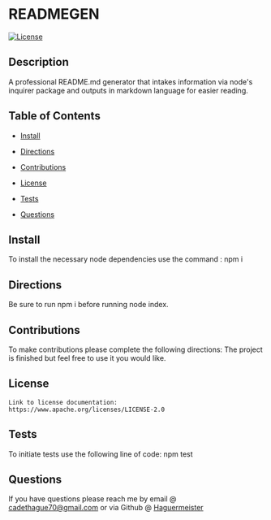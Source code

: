 # READMEGEN
  [![License](https://img.shields.io/badge/License-Apache_2.0-blue.svg)](https://opensource.org/licenses/Apache-2.0)
  
   ## Description
  
   A professional README.md generator that intakes information via node's inquirer package and outputs in markdown language for easier reading.
  
   ## Table of Contents

   * [Install](#install)
   
   * [Directions](#directions)
   
   * [Contributions](#contributions)
   
   * [License](#license)

   * [Tests](#tests)

   * [Questions](#questions)

   ## Install

   To install the necessary node dependencies use the command : npm i
  
   ## Directions 

   Be sure to run npm i before running node index.
  
   ## Contributions

   To make contributions please complete the following directions: The project is finished but feel free to use it you would like.
  
   ## License <br/>
    Link to license documentation: https://www.apache.org/licenses/LICENSE-2.0

   ## Tests 

   To initiate tests use the following line of code: npm test

   ## Questions

   If you have questions please reach me by email @ cadethague70@gmail.com or via Github @ [Haguermeister](https://github.com/Haguermeister)